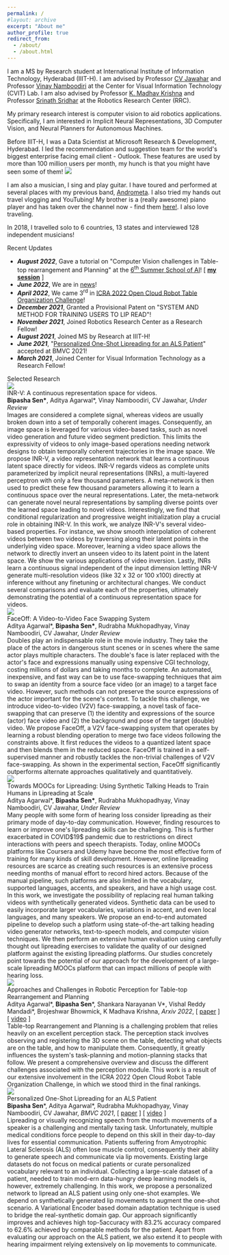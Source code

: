 ```yaml
---
permalink: /
#layout: archive
excerpt: "About me"
author_profile: true
redirect_from:
  - /about/
  - /about.html
---
```


<span class="small_font">I am a MS by Research student at International Institute of Information Technology, Hyderabad (IIIT-H). I am advised by Professor <a target="_blank" href="https://faculty.iiit.ac.in/~jawahar/">CV Jawahar</a> and Professor <a target="_blank" href="https://vinaypn.github.io/">Vinay Namboodiri</a> at the Center for Visual Information Technology (CVIT) Lab. I am also advised by Professor <a target="_blank" href="https://www.iiit.ac.in/people/faculty/mkrishna/">K. Madhav Krishna</a> and Professor <a target="_blank" href="https://cs.brown.edu/people/ssrinath/">Srinath Sridhar</a> at the Robotics Research Center (RRC). </span>

<span class="small_font">My primary research interest is computer vision to aid robotics applications. Specifically, I am interested in Implicit Neural Representations, 3D Computer Vision, and Neural Planners for Autonomous Machines. </span>

<span class="small_font">Before IIIT-H, I was a Data Scientist at Microsoft Research & Development, Hyderabad. I led the recommendation and suggestion team for the world's biggest enterprise facing email client - Outlook. These features are used by more than 100 million users per month, my hunch is that you might have seen some of them! <img class="tiny-emoji" with="18px" src="images/grin.svg">
</span>

<span class="small_font">I am also a musician, I sing and play guitar. I have toured and performed at several places with my previous band, <a target="_blank" href="https://www.facebook.com/AndroMetaBand">Andrometa</a>. I also tried my hands out travel vlogging and YouTubing! My brother is a (really awesome) piano player and has taken over the channel now - find them <a target="_blank" href="https://www.youtube.com/channel/UCU1TMnEt0J1UJZfMW1Gixgg?view_as=subscriber" target="_blank">here!</a></span>. I also love traveling. 

In 2018, I travelled solo to 6 countries, 13 states and interviewed 128 independent musicians!

<div class="recent_updates">Recent Updates</div>

<ul>
	<li><b><i>August 2022</i></b>, Gave a tutorial on "Computer Vision challenges in Table-top rearrangement and Planning" at the <a target="_blank" href="https://cvit.iiit.ac.in/summerschool2022/">6<sup>th</sup> Summer School of AI</a>! [ <a target="_blank" href="https://youtu.be/Olhf4c6OR0w"><b>my session</b></a> ]</li>
	<li><b><i>June 2022</i></b>, We are in <a target="_blank" href="https://www.iiit.ac.in/files/media/Sakshi-RRC.jpeg">news</a>!</li>
	<li><b><i>April 2022</i></b>, We came 3<sup>rd</sup> in <a target="_blank" href="http://ocrtoc.org/">ICRA 2022 Open Cloud Robot Table Organization Challenge</a>!</li>
	<li><b><i>December 2021</i></b>, Granted a Provisional Patent on "SYSTEM AND METHOD FOR TRAINING USERS TO LIP READ"!</li>
	<li><b><i>November 2021</i></b>, Joined Robotics Research Center as a Research Fellow!</li>
	<li><b><i>August 2021</i></b>, Joined MS by Research at IIIT-H!</li>
	<li><b><i>June 2021</i></b>, "<a target="_blank" href="https://www.bmvc2021-virtualconference.com/assets/papers/1468.pdf">Personalized One-Shot Lipreading for an ALS Patient</a>" accepted at BMVC 2021!</li>
	<li><b><i>March 2021</i></b>, Joined Center for Visual Information Technology as a Research Fellow!</li>
</ul>

<div class="recent_updates">Selected Research</div>

<div class="research-block">
	<div class="left">
		<span class="research-img">
			<img src="/images/teasers/inr-v.gif">
		</span>
	</div>
	<div class="right">
		<div class="title">INR-V: A continuous representation space for videos.</div>
		<div class="sub-title"><b>Bipasha Sen*</b>, Aditya Agarwal*, Vinay Namboodiri, CV Jawahar, <i>Under Review</i></div>
		<span class="research-text">
		Images are considered a complete signal, whereas videos are usually broken down into a set of temporally coherent images. Consequently, an image space is leveraged for various video-based tasks, such as novel video generation and future video segment prediction. This limits the expressivity of videos to only image-based operations needing network designs to obtain temporally coherent trajectories in the image space. We propose INR-V, a video representation network that learns a continuous latent space directly for videos. INR-V regards videos as complete units parameterized by implicit neural representations (INRs), a multi-layered perceptron with only a few thousand parameters. A meta-network is then used to predict these few thousand parameters allowing it to learn a continuous space over the neural representations. Later, the meta-network can generate novel neural representations by sampling diverse points over the learned space leading to novel videos. Interestingly, we find that conditional regularization and progressive weight initialization play a crucial role in obtaining INR-V. In this work, we analyze INR-V's several video-based properties. For instance, we show smooth interpolation of coherent videos between two videos by traversing along their latent points in the underlying video space. Moreover, learning a video space allows the network to directly invert an unseen video to its latent point in the latent space. We show the various applications of video inversion. Lastly, INRs learn a continuous signal independent of the input dimension letting INR-V generate multi-resolution videos (like 32 x 32 or 100 x100) directly at inference without any finetuning or architectural changes. We conduct several comparisons and evaluate each of the properties, ultimately demonstrating the potential of a continuous representation space for videos. 
		</span>
	</div>
</div>

<div class="research-block">
	<div class="left">
		<span class="research-img">
			<img src="/images/teasers/faceoff.gif">
		</span>
	</div>
	<div class="right">
		<div class="title">FaceOff: A Video-to-Video Face Swapping System</div>
		<div class="sub-title">Aditya Agarwal*, <b>Bipasha Sen*</b>, Rudrabha Mukhopadhyay, Vinay Namboodiri, CV Jawahar, <i>Under Review</i></div>
		<span class="research-text">
		Doubles play an indispensable role in the movie industry. They take the place of the actors in dangerous stunt scenes or in scenes where the same actor plays multiple characters. The double's face is later replaced with the actor's face and expressions manually using expensive CGI technology, costing millions of dollars and taking months to complete. An automated, inexpensive, and fast way can be to use face-swapping techniques that aim to swap an identity from a source face video (or an image) to a target face video. However, such methods can not preserve the source expressions of the actor important for the scene's context. To tackle this challenge, we introduce video-to-video (V2V) face-swapping, a novel task of face-swapping that can preserve (1) the identity and expressions of the source (actor) face video and (2) the background and pose of the target (double) video. We propose FaceOff, a V2V face-swapping system that operates by learning a robust blending operation to merge two face videos following the constraints above. It first reduces the videos to a quantized latent space and then blends them in the reduced space. FaceOff is trained in a self-supervised manner and robustly tackles the non-trivial challenges of V2V face-swapping. As shown in the experimental section, FaceOff significantly outperforms alternate approaches qualitatively and quantitatively. 
		</span>
	</div>
</div>

<div class="research-block">
	<div class="left">
		<span class="research-img">
			<img src="/images/teasers/lipreading.gif">
		</span>
	</div>
	<div class="right">
		<div class="title">Towards MOOCs for Lipreading: Using Synthetic Talking Heads to Train Humans in Lipreading at Scale</div>
		<div class="sub-title">Aditya Agarwal*, <b>Bipasha Sen*</b>, Rudrabha Mukhopadhyay, Vinay Namboodiri, CV Jawahar, <i>Under Review</i></div>
		<span class="research-text">
		Many people with some form of hearing loss consider lipreading as their primary mode of day-to-day communication. However, finding resources to learn or improve one's lipreading skills can be challenging. This is further exacerbated in COVID$19$ pandemic due to restrictions on direct interactions with peers and speech therapists. Today, online MOOCs platforms like Coursera and Udemy have become the most effective form of training for many kinds of skill development. However, online lipreading resources are scarce as creating such resources is an extensive process needing months of manual effort to record hired actors. Because of the manual pipeline, such platforms are also limited in the vocabulary, supported languages, accents, and speakers, and have a high usage cost. In this work, we investigate the possibility of replacing real human talking videos with synthetically generated videos. Synthetic data can be used to easily incorporate larger vocabularies, variations in accent, and even local languages, and many speakers. We propose an end-to-end automated pipeline to develop such a platform using state-of-the-art talking heading video generator networks, text-to-speech models, and computer vision techniques. We then perform an extensive human evaluation using carefully thought out lipreading exercises to validate the quality of our designed platform against the existing lipreading platforms. Our studies concretely point towards the potential of our approach for the development of a large-scale lipreading MOOCs platform that can impact millions of people with hearing loss.
		</span>
	</div>
</div>


<div class="research-block">
	<div class="left">
		<span class="research-img">
			<img src="/images/teasers/ocrtoc.gif">
		</span>
	</div>
	<div class="right">
		<div class="title">Approaches and Challenges in Robotic Perception for Table-top Rearrangement and Planning</div>
		<div class="sub-title">Aditya Agarwal*, <b>Bipasha Sen</b>*, Shankara Narayanan V*, Vishal Reddy Mandadi*, Brojeshwar Bhowmick, K Madhava Krishna, <i>Arxiv 2022</i>, [ <a target="_blank" href="https://arxiv.org/abs/2205.04090">paper</a> ] [ <a target="_blank" href="https://youtu.be/GrOXEmwzxlA">video</a> ]</div>
		<span class="research-text">
		Table-top Rearrangement and Planning is a challenging problem that relies heavily on an excellent perception stack. The perception stack involves observing and registering the 3D scene on the table, detecting what objects are on the table, and how to manipulate them. Consequently, it greatly influences the system's task-planning and motion-planning stacks that follow. We present a comprehensive overview and discuss the different challenges associated with the perception module. This work is a result of our extensive involvement in the ICRA 2022 Open Cloud Robot Table Organization Challenge, in which we stood third in the final rankings.
		</span>
	</div>
</div>

<div class="research-block">
	<div class="left">
		<span class="research-img">
			<img src="/images/teasers/personalized.gif">
		</span>
	</div>
	<div class="right">
		<div class="title">Personalized One-Shot Lipreading for an ALS Patient</div>
		<div class="sub-title"><b>Bipasha Sen</b>*, Aditya Agarwal*, Rudrabha Mukhopadhyay, Vinay Namboodiri, CV Jawahar, <i>BMVC 2021</i>, [ <a target="_blank" href="https://www.bmvc2021-virtualconference.com/assets/papers/1468.pdf">paper</a> ] [ <a target="_blank" href="https://youtu.be/_famGVaem-8">video</a> ]</div>
		<span class="research-text">
		Lipreading or visually recognizing speech from the mouth movements of a speaker is a challenging and mentally taxing task. Unfortunately, multiple medical conditions force people to depend on this skill in their day-to-day lives for essential communication. Patients suffering from Amyotrophic Lateral Sclerosis (ALS) often lose muscle control, consequently their ability to generate speech and communicate via lip movements. Existing large datasets do not focus on medical patients or curate personalized vocabulary relevant to an individual. Collecting a large-scale dataset of a patient, needed to train mod-ern data-hungry deep learning models is, however, extremely challenging. In this work, we propose a personalized network to lipread an ALS patient using only one-shot examples. We depend on synthetically generated lip movements to augment the one-shot scenario. A Variational Encoder based domain adaptation technique is used to bridge the real-synthetic domain gap. Our approach significantly improves and achieves high top-5accuracy with 83.2% accuracy compared to 62.6% achieved by comparable methods for the patient. Apart from evaluating our approach on the ALS patient, we also extend it to people with hearing impairment relying extensively on lip movements to communicate.
		</span>
	</div>
</div>